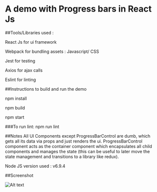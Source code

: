# A demo with Progress bars in React Js


##Tools/Libraries used :

React Js for ui framework

Webpack for bundling assets : Javascript/ CSS

Jest for testing

Axios for ajax calls

Eslint for linting

##Instructions to build and run the demo

npm install

npm build

npm start

###To run lint:
npm run lint

##Notes
All UI Components except ProgressBarControl are dumb, which gets all its data via props and just renders the ui. ProgressBarControl component acts as the container component 
which encapsulates all child components and manages the state (this can be useful to later move the state management and transitions to a library like redux).

Node JS version used : v6.9.4

##Screenshot

![Alt text](https://cloud.githubusercontent.com/assets/134557/22097978/09da8e30-de78-11e6-875b-99ad297b7495.png "Optional title")
